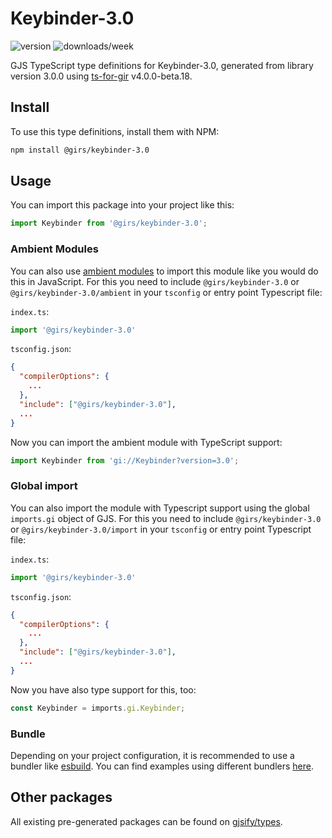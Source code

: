 
# Keybinder-3.0

![version](https://img.shields.io/npm/v/@girs/keybinder-3.0)
![downloads/week](https://img.shields.io/npm/dw/@girs/keybinder-3.0)


GJS TypeScript type definitions for Keybinder-3.0, generated from library version 3.0.0 using [ts-for-gir](https://github.com/gjsify/ts-for-gir) v4.0.0-beta.18.


## Install

To use this type definitions, install them with NPM:
```bash
npm install @girs/keybinder-3.0
```

## Usage

You can import this package into your project like this:
```ts
import Keybinder from '@girs/keybinder-3.0';
```

### Ambient Modules

You can also use [ambient modules](https://github.com/gjsify/ts-for-gir/tree/main/packages/cli#ambient-modules) to import this module like you would do this in JavaScript.
For this you need to include `@girs/keybinder-3.0` or `@girs/keybinder-3.0/ambient` in your `tsconfig` or entry point Typescript file:

`index.ts`:
```ts
import '@girs/keybinder-3.0'
```

`tsconfig.json`:
```json
{
  "compilerOptions": {
    ...
  },
  "include": ["@girs/keybinder-3.0"],
  ...
}
```

Now you can import the ambient module with TypeScript support: 

```ts
import Keybinder from 'gi://Keybinder?version=3.0';
```

### Global import

You can also import the module with Typescript support using the global `imports.gi` object of GJS.
For this you need to include `@girs/keybinder-3.0` or `@girs/keybinder-3.0/import` in your `tsconfig` or entry point Typescript file:

`index.ts`:
```ts
import '@girs/keybinder-3.0'
```

`tsconfig.json`:
```json
{
  "compilerOptions": {
    ...
  },
  "include": ["@girs/keybinder-3.0"],
  ...
}
```

Now you have also type support for this, too:

```ts
const Keybinder = imports.gi.Keybinder;
```

### Bundle

Depending on your project configuration, it is recommended to use a bundler like [esbuild](https://esbuild.github.io/). You can find examples using different bundlers [here](https://github.com/gjsify/ts-for-gir/tree/main/examples).

## Other packages

All existing pre-generated packages can be found on [gjsify/types](https://github.com/gjsify/types).

